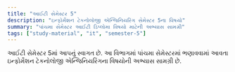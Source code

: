 ```yaml
---
title: "આઈટી સેમેસ્ટર 5"
description: "ઇન્ફોર્મેશન ટેકનોલોજી એન્જિનિયરિંગ સેમેસ્ટર 5ના વિષયો"
summary: "પાંચમા સેમેસ્ટર આઈટી ડિપ્લોમા વિષયો માટેની અભ્યાસ સામગ્રી"
tags: ["study-material", "it", "semester-5"]
---
```


આઈટી સેમેસ્ટર 5માં આપનું સ્વાગત છે. આ વિભાગમાં પાંચમા સેમેસ્ટરમાં ભણાવવામાં આવતા ઇન્ફોર્મેશન ટેકનોલોજી એન્જિનિયરિંગના વિષયોની અભ્યાસ સામગ્રી છે.
